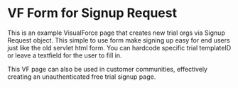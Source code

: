 # VF Form for Signup Request
This is an example VisualForce page that creates new trial orgs via Signup Request object. This simple to use form make signing up easy for end users just like the old servlet html form. You can hardcode specific trial templateID or leave a textfield for the user to fill in. 

This VF page can also be used in customer communities, effectively creating an unauthenticated free trial signup page.
